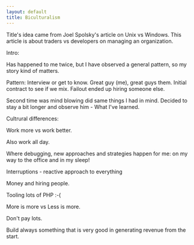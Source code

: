 ```yaml
---
layout: default
title: Biculturalism
---
```


Title's idea came from Joel Spolsky's article on Unix vs Windows. This article is about traders vs developers on managing an organization.

Intro:

Has happened to me twice, but I have observed a general pattern, so my story kind of matters.

Pattern: Interview or get to know. Great guy (me), great guys them. Initial contract to see if we mix. Failout ended up hiring someone else.

Second time was mind blowing did same things I had in mind. Decided to stay a bit longer and observe him - What I've learned.

Cultrural differences:

Work more vs work better.

Also work all day.

Where debugging, new approaches and strategies happen for me: on my way to the office and in my sleep!

Interruptions - reactive approach to everything

Money and hiring people.

Tooling lots of PHP :-(

More is more vs Less is more.

Don't pay lots.

Build always something that is very good in generating revenue from the start.

